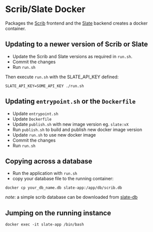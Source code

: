 # Scrib/Slate Docker

Packages the [Scrib](https://github.com/ssanj/scrib) frontend and the [Slate](https://github.com/ssanj/slate) backend creates a docker container.

## Updating to a newer version of Scrib or Slate

- Update the Scrib and Slate versions as required in `run.sh`.
- Commit the changes
- Run `run.sh`

Then execute `run.sh` with the SLATE_API_KEY defined:

```
SLATE_API_KEY=SOME_API_KEY ./run.sh
```

## Updating `entrypoint.sh` or the `Dockerfile`

- Update `entrypoint.sh`
- Update `Dockerfile`
- Update `publish.sh` with new image version eg. `slate:vX`
- Run `publish.sh` to build and publish new docker image version
- Update `run.sh` to use new docker image
- Commit the changes
- Run `run.sh`

## Copying across a database

- Run the application with `run.sh`
- copy your database file to the running container:

```
docker cp your_db_name.db slate-app:/app/db/scrib.db
```

_note_: a simple scrib database can be downloaded from [slate-db](https://github.com/ssanj/slate-db/releases/)


## Jumping on the running instance

```
docker exec -it slate-app /bin/bash
```